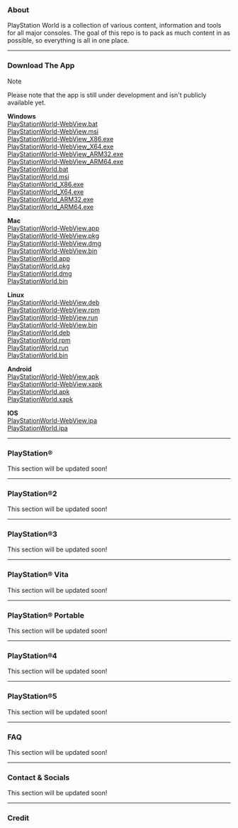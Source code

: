 ### About
PlayStation World is a collection of various content, information and tools for all major consoles. The goal of this repo is to pack as much content in as possible, so everything is all in one place.

---

### Download The App
> [!NOTE]
> Please note that the app is still under development and isn't publicly available yet.

**Windows**  
[PlayStationWorld-WebView.bat](https://google.com/404)  
[PlayStationWorld-WebView.msi](https://google.com/404)  
[PlayStationWorld-WebView_X86.exe](https://google.com/404)  
[PlayStationWorld-WebView_X64.exe](https://google.com/404)  
[PlayStationWorld-WebView_ARM32.exe](https://google.com/404)  
[PlayStationWorld-WebView_ARM64.exe](https://google.com/404)  
[PlayStationWorld.bat](https://google.com/404)  
[PlayStationWorld.msi](https://google.com/404)  
[PlayStationWorld_X86.exe](https://google.com/404)  
[PlayStationWorld_X64.exe](https://google.com/404)  
[PlayStationWorld_ARM32.exe](https://google.com/404)  
[PlayStationWorld_ARM64.exe](https://google.com/404)  

**Mac**  
[PlayStationWorld-WebView.app](https://google.com/404)  
[PlayStationWorld-WebView.pkg](https://google.com/404)  
[PlayStationWorld-WebView.dmg](https://google.com/404)  
[PlayStationWorld-WebView.bin](https://google.com/404)  
[PlayStationWorld.app](https://google.com/404)  
[PlayStationWorld.pkg](https://google.com/404)  
[PlayStationWorld.dmg](https://google.com/404)  
[PlayStationWorld.bin](https://google.com/404)  

**Linux**  
[PlayStationWorld-WebView.deb](https://google.com/404)  
[PlayStationWorld-WebView.rpm](https://google.com/404)  
[PlayStationWorld-WebView.run](https://google.com/404)  
[PlayStationWorld-WebView.bin](https://google.com/404)  
[PlayStationWorld.deb](https://google.com/404)  
[PlayStationWorld.rpm](https://google.com/404)  
[PlayStationWorld.run](https://google.com/404)  
[PlayStationWorld.bin](https://google.com/404)  

**Android**  
[PlayStationWorld-WebView.apk](https://google.com/404)  
[PlayStationWorld-WebView.xapk](https://google.com/404)  
[PlayStationWorld.apk](https://google.com/404)  
[PlayStationWorld.xapk](https://google.com/404)  

**IOS**  
[PlayStationWorld-WebView.ipa](https://google.com/404)  
[PlayStationWorld.ipa](https://google.com/404)  

---

### PlayStation®
This section will be updated soon!

---

### PlayStation®2
This section will be updated soon!

---

### PlayStation®3
This section will be updated soon!

---

### PlayStation® Vita
This section will be updated soon!

---

### PlayStation® Portable
This section will be updated soon!

---

### PlayStation®4
This section will be updated soon!

---

### PlayStation®5
This section will be updated soon!

---

### FAQ
This section will be updated soon!

---

### Contact & Socials
This section will be updated soon!

---

### Credit

